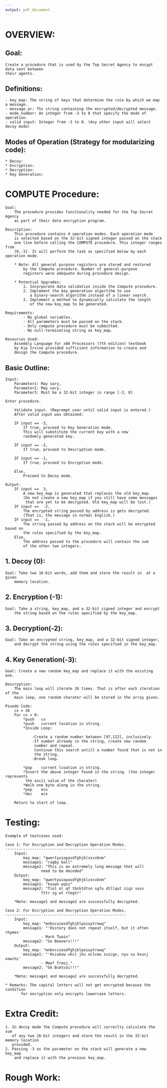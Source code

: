```yaml
---
output: pdf_document
---
```


# OVERVIEW:
## Goal: 
	Create a procedure that is used by the Top Secret Agency to encypt data sent between
	their agents. 
## Definitions:
	- key_map: The string of keys that determine the rule by which we map a message.
	- message_ar: Ths string containing the encrypted/decrypted message.
	- mode_number: An integer from -3 to 0 that specify the mode of operation.
	- valid input: Integer from -3 to 0. (Any other input will select decoy mode)
## Modes of Operation (Strategy for modularizing code):
	* Decoy:
	* Encryption:
	* Decryption:
	* Key Generation:



# COMPUTE Procedure:
	Goal: 
		The procedure provides functionality needed for the Top Secret Agency
		as part of their data encryption program.
	
	Description: 
		This procedure contains 4 operation modes. Each operation mode
		is selected based on the 32-bit signed integer passed on the stack
		one line before calling the COMPUTE procedure. This integer ranges from
		[0,-3]. It will perform the task as specified below by each operation mode. 
		
		* Note: All general purpose registers are stored and restored
			by the Compute procedure. Number of general-purpose
			registers were adequate during procedure design.
		
		* Potential Upgrades:	
			1. Incorporate data validation inside the Compute procedure.
			2. Implement the key generation algortihm to use
			   a binary-search algorithm instead of a linear search.
			3. Implement a method to dynamically calculate the length	
			   of the new key_map to be generated.

	Requirements:
			- No global variables.
			- All parameters must be passed on the stack.
			- Only compute procedure must be submitted.
			- No null-terminating string as key_map.

	Resources Used:
		Assembly Language for x86 Processors (7th edition) textbook
		by Kip Irvine provided sufficient information to create and 
		design the Compute procedure.

## Basic Outline:
	
	Input:
		Parameter1: May vary,
		Parameter2: May vary.
		Parameter3: Must be a 32-bit integer in range [-3, 0]

	Enter procedure.
	
		Validate input. (Reprompt user until valid input is entered.)
		After valid input was obtained:
			
		IF input == -3,
			If true, proceed to Key Generation mode.
			This will substitute the current key with a new 
			randomly generated key.
			
		IF input == -2,
			If true, proceed to Descryption mode.
	
		IF input == -1,
			If true, proceed to Encryption mode.
	
		Else,
			Proceed to Decoy mode.
		
	Output:
		IF input ==  3,
			A new key_map is generated that replaces the old key_map.
			(Do not create a new key_map if you still have some messages
			 that are yet to be decrypted. Old key_map will be lost.)
		IF input ==  -2,
			The encrypted string passed by address is gets decrypted.
			(That is, the message in normal English.)
		IF input ==  -1,
			The string passed by address on the stack will be encrypted based on
			the rules specified by the key_map.
		Else,
			The address passed to the procedure will contain the sum
			of the other two integers.

## 1. Decoy (0):
	Goal: Take two 16-bit words, add them and store the result in  at a given 
		memory location.	

## 2. Encryption (-1): 
	Goal: Take a string, key_map, and a 32-bit signed integer and encrypt
		the string based on the rules specified by the key_map.

## 3. Decryption(-2): 
	Goal: Take an encrypted string, key_map, and a 32-bit signed integer, 
		and decrypt the string using the rules specified in the key_map.

## 4. Key Generation(-3):
	Goal: Create a new random key_map and replace it with the existing one.

	Descryption:
		The main loop will iterate 26 times. That is after each iteration of the
		main loop, one random charater will be stored in the array given.
	
	Psuedo Code:			
		cx = 26
		For cx > 0:
			*push 	cx
			*push 	current location in string.
			*Inside Loop:
				
				-Create a random number between [97,122], inclusively.
				-If number already in the string, create new random
				 number and repeat.
				 Continue this search untill a number found that is not in
				 the string.
			 	-Break loop.

			*pop 	current lcoation in string.
			*Insert the above integer found in the string. (the integer represents
			 the ascii value of the charater)
			*Walk one byte along in the string.
			*pop 	ecx
			*dec 	ecx

		Return to start of loop.	
		
# Testing: 
	
	Example of testcases used:
	
	Case 1: For Encryption and Decryption Operation Modes.
	------------------------------------------------------
		Input:
			key_map: "qwertyuiopasdfghjklzxcvbnm"
			message1: "rugby ball"
			message2: "This is an extremely long message thet will 
					need to be decoded"
		Output:
			key_map: "qwertyuiopasdfghjklzxcvbnm"
			message1: "kxuwn wqss"
			message2: "Tiol ol qf tbzktdtsn sgfu dtllqut ziqz voss
					fttr zg wt rtegtr"

		*Note: message1 and message2 are successfully decrypted.	
	
	Case 2: For Encryption and Decryption Operation Modes.
	------------------------------------------------------
		Input:
			key_map: "mnbvcxzasdfghjklpoiuytrewq"
			message1: "'History does not repeat itself, but it often rhymes' 
					- Mark Twain"
			message2: "Go Beavers!!!"
		Output:
			key_map: "mnbvcxzasdfghjklpoiuytrewq"
			message1: "'Hsiukow vkci jku oclcmu suicgx, nyu su kxucj oawchi'
					- Mmof Trmsj."
			message2: "Gk Bcmtcoi!!!"	
		
		*Note: message1 and message2 are successfully decrypted.	
	
	* Remarks: The capital letters will not get encrypted because the condition
		   for encryption only encrypts lowercase letters.
		
		

# Extra Credit:
	1. In decoy mode the Compute procedure will correclty calculate the sum
	   of any two 16-bit integers and store the result in the 32-bit memory location
	   provided.
	2. Passing -3 as the parameter on the stack will generate a new key_map      
		and replace it with the previous key_map.

# Rough Work:

